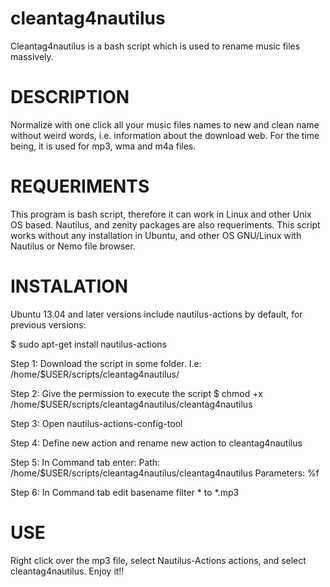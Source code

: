 cleantag4nautilus
=================

Cleantag4nautilus is a bash script which is used to rename music files massively.




DESCRIPTION
====================================================================
Normalize with one click all your music files names to new and clean name without weird words, i.e. information about the download web.
For the time being, it is used for mp3, wma and m4a files.




REQUERIMENTS
====================================================================
This program is bash script, therefore it can work in Linux and other Unix OS based.
Nautilus, and zenity packages are also requeriments.
This script works without any installation in Ubuntu, and other OS GNU/Linux with Nautilus or Nemo file browser.




INSTALATION
====================================================================
Ubuntu 13.04 and later versions include nautilus-actions by default, for previous versions:

$ sudo apt-get install nautilus-actions



Step 1:
Download the script in some folder. I.e: /home/$USER/scripts/cleantag4nautilus/


Step 2:
Give the permission to execute the script
$ chmod +x /home/$USER/scripts/cleantag4nautilus/cleantag4nautilus


Step 3:
Open nautilus-actions-config-tool


Step 4:
Define new action and rename new action to cleantag4nautilus


Step 5:
In Command tab enter:
Path: /home/$USER/scripts/cleantag4nautilus/cleantag4nautilus
Parameters: %f


Step 6:
In Command tab edit basename filter * to *.mp3



USE
====================================================================
Right click over the mp3 file, select Nautilus-Actions actions, and select cleantag4nautilus. Enjoy it!!


